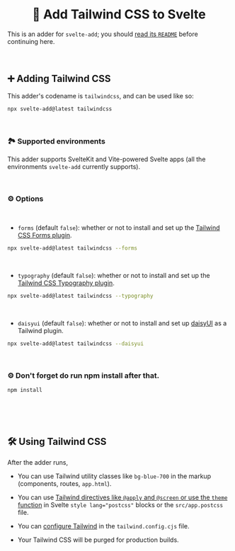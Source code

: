 <h1 align="center">💨 Add Tailwind CSS to Svelte</h1>

This is an adder for `svelte-add`; you should [read its `README`](https://github.com/svelte-add/svelte-add#readme) before continuing here.
&nbsp;  
&nbsp;  
&nbsp;  

## ➕ Adding Tailwind CSS

This adder's codename is `tailwindcss`, and can be used like so:

```sh
npx svelte-add@latest tailwindcss
```
&nbsp;  
### 🏞 Supported environments

This adder supports SvelteKit and Vite-powered Svelte apps (all the environments `svelte-add` currently supports).

&nbsp;  
### ⚙️ Options

&nbsp;  
- `forms` (default `false`): whether or not to install and set up the [Tailwind CSS Forms plugin](https://github.com/tailwindlabs/tailwindcss-forms).

```sh
npx svelte-add@latest tailwindcss --forms
```

&nbsp;  
- `typography` (default `false`): whether or not to install and set up the [Tailwind CSS Typography plugin](https://github.com/tailwindlabs/tailwindcss-typography).

```sh
npx svelte-add@latest tailwindcss --typography
```

&nbsp;  
- `daisyui` (default `false`): whether or not to install and set up [daisyUI](https://github.com/saadeghi/daisyui) as a Tailwind plugin.

```sh
npx svelte-add@latest tailwindcss --daisyui
```

&nbsp;  
### ⚙️ Don't forget do run npm install after that.

```sh
npm install
```

&nbsp;  
&nbsp;  
&nbsp;  
## 🛠 Using Tailwind CSS

After the adder runs,

- You can use Tailwind utility classes like `bg-blue-700` in the markup (components, routes, `app.html`).

- You can use [Tailwind directives like `@apply` and `@screen` or use the `theme` function](https://tailwindcss.com/docs/functions-and-directives) in Svelte `style lang="postcss"` blocks or the `src/app.postcss` file.

- You can [configure Tailwind](https://tailwindcss.com/docs/configuration) in the `tailwind.config.cjs` file.

- Your Tailwind CSS will be purged for production builds.
